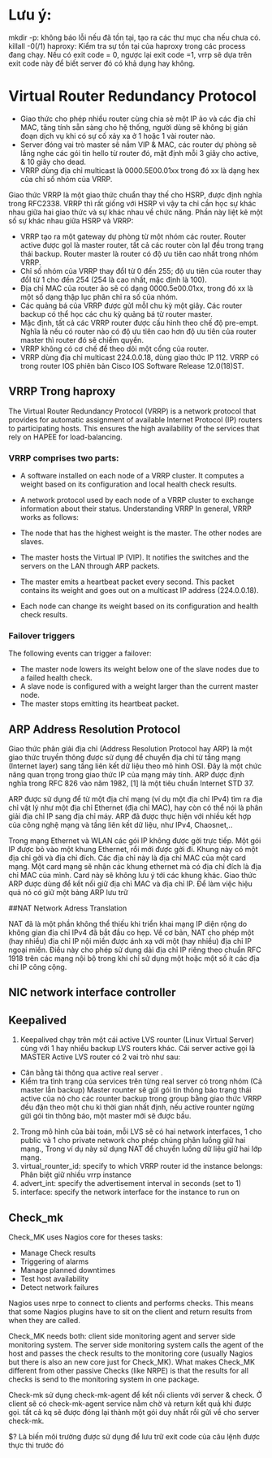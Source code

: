 # Lưu ý:

mkdir -p: không báo lỗi nếu đã tồn tại, tạo ra các thư mục cha nếu chưa có.
killall -0(/1) haproxy: Kiểm tra sự tồn tại của haproxy trong các process đang chạy. Nếu có exit code = 0, ngược lại exit code =1, vrrp sẽ dựa trên exit code này để biết server đó có khả dụng hay không. 

# Virtual Router Redundancy Protocol

- Giao thức cho phép nhiều router cùng chia sẻ một IP ảo và các địa chỉ MAC, tăng tính sẵn sàng cho hệ thống, người dùng sẽ không bị gián đoạn dịch vụ khi có sự cố xảy xa ở 1 hoặc 1 vài router nào.
- Server đóng vai trò master sẽ nắm VIP & MAC, các router dự phòng sẽ lắng nghe các gói tin hello từ router đó, mặt định mỗi 3 giây cho active, & 10 giây cho dead. 
- VRRP dùng địa chỉ multicast là 0000.5E00.01xx trong đó xx là dạng hex của chỉ số nhóm của VRRP.

 Giao thức VRRP là một giao thức chuẩn thay thế cho HSRP, được định nghĩa trong RFC2338. VRRP thì rất giống với HSRP vì vậy ta chỉ cần học sự khác nhau giữa hai giao thức và sự khác nhau về chức năng. Phần này liệt kê một số sự khác nhau giữa HSRP và VRRP:
- VRRP tạo ra một gateway dự phòng từ một nhóm các router. Router active được gọI là master router, tất cả các router còn lạI đều trong trạng thái backup. Router master là router có độ ưu tiên cao nhất trong nhóm VRRP.
- Chỉ số nhóm của VRRP thay đổI từ 0 đến 255; độ ưu tiên của router thay đổI từ 1 cho đến 254 (254 là cao nhất, mặc định là 100).
- Địa chỉ MAC của router ảo sẽ có dạng 0000.5e00.01xx, trong đó xx là một số dạng thập lục phân chỉ ra số của nhóm.
- Các quảng bá của VRRP được gửI mỗI chu kỳ một giây. Các router backup có thể học các chu kỳ quảng bá từ router master.
- Mặc định, tất cả các VRRP router được cấu hình theo chế độ pre-empt. Nghĩa là nếu có router nào có độ ưu tiên cao hơn độ ưu tiên của router master thì router đó sẽ chiếm quyền. 
- VRRP không có cơ chế để theo dõi một cổng của router.
- VRRP dùng địa chỉ multicast 224.0.0.18, dùng giao thức IP 112. VRRP có trong router IOS phiên bản Cisco IOS Software Release 12.0(18)ST.

## VRRP Trong haproxy

The Virtual Router Redundancy Protocol (VRRP) is a network protocol that provides for automatic assignment of available Internet Protocol (IP) routers to participating hosts. This ensures the high availability of the services that rely on HAPEE for load-balancing.

### VRRP comprises two parts:

* A software installed on each node of a VRRP cluster. It computes a weight based on its configuration and local health check results.
* A network protocol used by each node of a VRRP cluster to exchange information about their status.
Understanding VRRP
In general, VRRP works as follows:

* The node that has the highest weight is the master. The other nodes are slaves.
* The master hosts the Virtual IP (VIP). It notifies the switches and the servers on the LAN through ARP packets.
* The master emits a heartbeat packet every second. This packet contains its weight and goes out on a multicast IP address (224.0.0.18).
* Each node can change its weight based on its configuration and health check results.

### Failover triggers
The following events can trigger a failover:

* The master node lowers its weight below one of the slave nodes due to a failed health check.
* A slave node is configured with a weight larger than the current master node.
* The master stops emitting its heartbeat packet.

## ARP Address Resolution Protocol
Giao thức phân giải địa chỉ (Address Resolution Protocol hay ARP) là một giao thức truyền thông được sử dụng để chuyển địa chỉ từ tầng mạng (Internet layer) sang tầng liên kết dữ liệu theo mô hình OSI. Đây là một chức năng quan trọng trong giao thức IP của mạng máy tính. ARP được định nghĩa trong RFC 826 vào năm 1982, [1] là một tiêu chuẩn Internet STD 37.

ARP được sử dụng để từ một địa chỉ mạng (ví dụ một địa chỉ IPv4) tìm ra địa chỉ vật lý như một địa chỉ Ethernet (địa chỉ MAC), hay còn có thể nói là phân giải địa chỉ IP sang địa chỉ máy. ARP đã được thực hiện với nhiều kết hợp của công nghệ mạng và tầng liên kết dữ liệu, như IPv4, Chaosnet,..

Trong mạng Ethernet và WLAN các gói IP không được gởi trực tiếp. Một gói IP được bỏ vào một khung Ethernet, rồi mới được gởi đi. Khung này có một địa chỉ gởi và địa chỉ đích. Các địa chỉ này là địa chỉ MAC của một card mạng. Một card mạng sẽ nhận các khung ethernet mà có địa chỉ đích là địa chỉ MAC của mình. Card này sẽ không lưu ý tới các khung khác. Giao thức ARP được dùng để kết nối giữ địa chỉ MAC và địa chỉ IP. Để làm việc hiệu quả nó có giữ một bảng ARP lưu trữ

##NAT Network Adress Translation 

NAT đã là một phần không thể thiếu khi triển khai mạng IP diện rộng do không gian địa chỉ IPv4 đã bắt đầu co hẹp. Về cơ bản, NAT cho phép một (hay nhiều) địa chỉ IP nội miền được ánh xạ với một (hay nhiều) địa chỉ IP ngoại miền. Điều này cho phép sử dụng dải địa chỉ IP riêng theo chuẩn RFC 1918 trên các mạng nội bộ trong khi chỉ sử dụng một hoặc một số ít các địa chỉ IP công cộng.

## NIC network interface controller
## Keepalived 
1. Keepalived chạy trên một cái active LVS rounter (Linux Virtual Server) cùng với 1 hay nhiều backup LVS routers khác. Cái server active gọi là MASTER 
Active LVS router có 2 vai trò như sau: 
* Cân bằng tải thông qua active real server .
* Kiểm tra tình trạng của services trên từng real server có trong nhóm (Cả master lẫn backup)
Master rounter sẽ gửi gói tin thông báo trạng thái active của nó cho các rounter backup trong group bằng giao thức VRRP đều đặn theo một chu kì thời gian nhất định, nếu active rounter ngừng gửi gói tin thông báo, một master mới sẽ được bầu.
2. Trong mô hình của bài toán, mỗi LVS sẽ có hai network interfaces, 1 cho public và 1 cho private network cho phép chúng phân luồng giữ hai mạng., Trong ví dụ này sử dụng NAT để  chuyển luồng dữ liệu giữ hai lớp mạng. 
3.  virtual_rounter_id: specify to which VRRP router id the instance belongs: Phân biệt giữ nhiều vrrp instance
4.  advert_int: specify the advertisement interval in seconds (set to 1) 
5. interface: specify the network interface for the instance to run on 


## Check_mk 
Check_MK uses Nagios core for theses tasks:

* Manage Check results
* Triggering of alarms
* Manage planned downtimes
* Test host availability
* Detect network failures

Nagios uses nrpe to connect to clients and performs checks. This means that some Nagios plugins have to sit on the client and return results from when they are called.

Check_MK needs both: client side monitoring agent and server side monitoring system. The server side monitoring system calls the agent of the host and passes the check results to the monitoring core (usually Nagios but there is also an new core just for Check_MK). What makes Check_MK different from other passive Checks (like NRPE) is that the results for all checks is send to the monitoring system in one package.

Check-mk sử dụng check-mk-agent để kết nối clients với server & check. Ở client sẽ có check-mk-agent service nằm chờ và return kết quả khi được gọi. tất cả kq sẽ được đóng lại thành một gói duy nhất rồi gửi về cho server check-mk. 

$? Là biến môi trường được sử dụng để  lưu trữ exit code của câu lệnh được thực thi trước đó 

